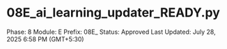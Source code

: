 # 08E_ai_learning_updater_READY.py

Phase: 8
Module: E
Prefix: 08E_
Status: Approved
Last Updated: July 28, 2025 6:58 PM (GMT+5:30)
